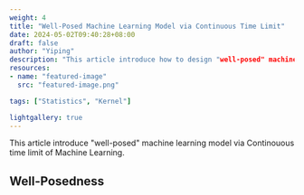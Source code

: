 ```yaml
---
weight: 4
title: "Well-Posed Machine Learning Model via Continuous Time Limit"
date: 2024-05-02T09:40:28+08:00
draft: false
author: "Yiping"
description: "This article introduce how to design "well-posed" machine learning model via Continouous time limit of Machine Learning."
resources:
- name: "featured-image"
  src: "featured-image.png"

tags: ["Statistics", "Kernel"]

lightgallery: true
---
```


This article introduce "well-posed" machine learning model via Continouous time limit of Machine Learning.

## Well-Posedness
